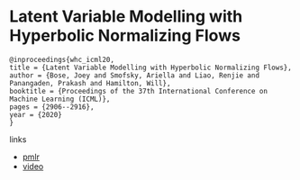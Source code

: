 # Latent Variable Modelling with Hyperbolic Normalizing Flows

```
@inproceedings{whc_icml20,
title = {Latent Variable Modelling with Hyperbolic Normalizing Flows},
author = {Bose, Joey and Smofsky, Ariella and Liao, Renjie and Panangaden, Prakash and Hamilton, Will},
booktitle = {Proceedings of the 37th International Conference on Machine Learning (ICML)},
pages = {2906--2916},
year = {2020}
}
```

links
- [pmlr](http://proceedings.mlr.press/v119/bose20a.html)
- [video](https://slideslive.com/38927766)
